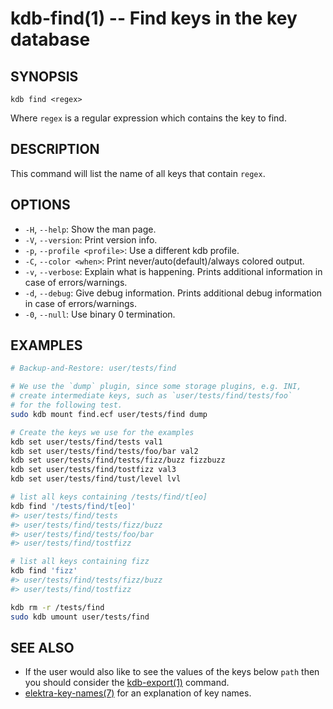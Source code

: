 # kdb-find(1) -- Find keys in the key database

## SYNOPSIS

`kdb find <regex>`

Where `regex` is a regular expression which contains the key to find.

## DESCRIPTION

This command will list the name of all keys that contain `regex`.

## OPTIONS

- `-H`, `--help`:
  Show the man page.
- `-V`, `--version`:
  Print version info.
- `-p`, `--profile <profile>`:
  Use a different kdb profile.
- `-C`, `--color <when>`:
  Print never/auto(default)/always colored output.
- `-v`, `--verbose`:
  Explain what is happening. Prints additional information in case of errors/warnings.
- `-d`, `--debug`:
  Give debug information. Prints additional debug information in case of errors/warnings.
- `-0`, `--null`:
  Use binary 0 termination.

## EXAMPLES

```sh
# Backup-and-Restore: user/tests/find

# We use the `dump` plugin, since some storage plugins, e.g. INI,
# create intermediate keys, such as `user/tests/find/tests/foo`
# for the following test.
sudo kdb mount find.ecf user/tests/find dump

# Create the keys we use for the examples
kdb set user/tests/find/tests val1
kdb set user/tests/find/tests/foo/bar val2
kdb set user/tests/find/tests/fizz/buzz fizzbuzz
kdb set user/tests/find/tostfizz val3
kdb set user/tests/find/tust/level lvl

# list all keys containing /tests/find/t[eo]
kdb find '/tests/find/t[eo]'
#> user/tests/find/tests
#> user/tests/find/tests/fizz/buzz
#> user/tests/find/tests/foo/bar
#> user/tests/find/tostfizz

# list all keys containing fizz
kdb find 'fizz'
#> user/tests/find/tests/fizz/buzz
#> user/tests/find/tostfizz

kdb rm -r /tests/find
sudo kdb umount user/tests/find
```

## SEE ALSO

- If the user would also like to see the values of the keys below `path` then you should
  consider the [kdb-export(1)](kdb-export.md) command.
- [elektra-key-names(7)](elektra-key-names.md) for an explanation of key names.
